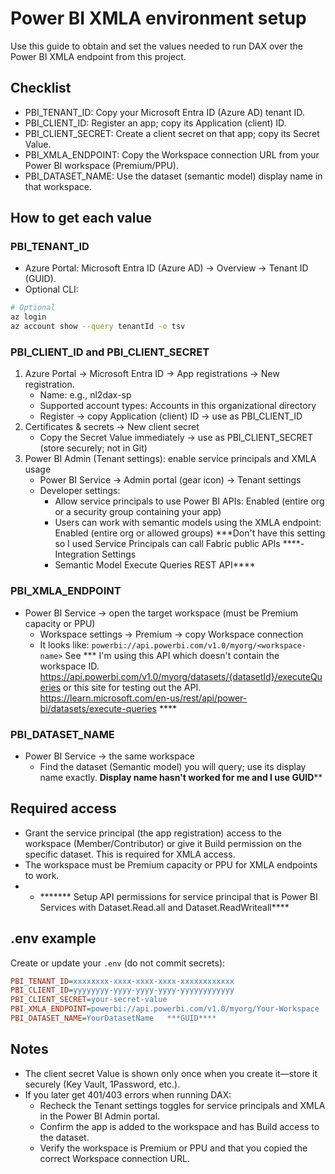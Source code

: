 # Power BI XMLA environment setup

Use this guide to obtain and set the values needed to run DAX over the Power BI XMLA endpoint from this project.

## Checklist
- PBI_TENANT_ID: Copy your Microsoft Entra ID (Azure AD) tenant ID.
- PBI_CLIENT_ID: Register an app; copy its Application (client) ID.
- PBI_CLIENT_SECRET: Create a client secret on that app; copy its Secret Value.
- PBI_XMLA_ENDPOINT: Copy the Workspace connection URL from your Power BI workspace (Premium/PPU).   
- PBI_DATASET_NAME: Use the dataset (semantic model) display name in that workspace. 

## How to get each value

### PBI_TENANT_ID
- Azure Portal: Microsoft Entra ID (Azure AD) → Overview → Tenant ID (GUID).
- Optional CLI:

```bash
# Optional
az login
az account show --query tenantId -o tsv
```

### PBI_CLIENT_ID and PBI_CLIENT_SECRET
1) Azure Portal → Microsoft Entra ID → App registrations → New registration.
   - Name: e.g., nl2dax-sp
   - Supported account types: Accounts in this organizational directory
   - Register → copy Application (client) ID → use as PBI_CLIENT_ID
2) Certificates & secrets → New client secret
   - Copy the Secret Value immediately → use as PBI_CLIENT_SECRET (store securely; not in Git)
3) Power BI Admin (Tenant settings): enable service principals and XMLA usage
   - Power BI Service → Admin portal (gear icon) → Tenant settings
   - Developer settings:
     - Allow service principals to use Power BI APIs: Enabled (entire org or a security group containing your app)
     - Users can work with semantic models using the XMLA endpoint: Enabled (entire org or allowed groups)  ***Don't have this setting so I used Service Principals can call Fabric public APIs
   ****- Integration Settings
     - Semantic Model Execute Queries REST API**** 


### PBI_XMLA_ENDPOINT
- Power BI Service → open the target workspace (must be Premium capacity or PPU)
  - Workspace settings → Premium → copy Workspace connection
  - It looks like: `powerbi://api.powerbi.com/v1.0/myorg/<workspace-name>`  See 
  *** I'm using this API which doesn't contain the workspace ID.  https://api.powerbi.com/v1.0/myorg/datasets/{datasetId}/executeQueries or this site for testing out the API.  https://learn.microsoft.com/en-us/rest/api/power-bi/datasets/execute-queries ****

### PBI_DATASET_NAME
- Power BI Service → the same workspace
  - Find the dataset (Semantic model) you will query; use its display name exactly.
  ******Display name hasn't worked for me and I use GUID********

## Required access
- Grant the service principal (the app registration) access to the workspace (Member/Contributor) or give it Build permission on the specific dataset. This is required for XMLA access.
- The workspace must be Premium capacity or PPU for XMLA endpoints to work.
-  - ******* Setup API permissions for service principal that is Power BI Services with Dataset.Read.all and Dataset.ReadWriteall****

## .env example
Create or update your `.env` (do not commit secrets):

```ini
PBI_TENANT_ID=xxxxxxxx-xxxx-xxxx-xxxx-xxxxxxxxxxxx
PBI_CLIENT_ID=yyyyyyyy-yyyy-yyyy-yyyy-yyyyyyyyyyyy
PBI_CLIENT_SECRET=your-secret-value
PBI_XMLA_ENDPOINT=powerbi://api.powerbi.com/v1.0/myorg/Your-Workspace
PBI_DATASET_NAME=YourDatasetName   ***GUID****
```

## Notes
- The client secret Value is shown only once when you create it—store it securely (Key Vault, 1Password, etc.).
- If you later get 401/403 errors when running DAX:
  - Recheck the Tenant settings toggles for service principals and XMLA in the Power BI Admin portal.
  - Confirm the app is added to the workspace and has Build access to the dataset.
  - Verify the workspace is Premium or PPU and that you copied the correct Workspace connection URL.
